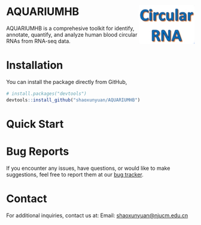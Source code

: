 # AQUARIUMHB <img src="./vignettes/logo.png" align = "right" width = "150" />

AQUARIUMHB is a comprehesive toolkit for identify, annotate, quantify, and analyze human blood circular RNAs from RNA-seq data.

# Installation
You can install the package directly from GitHub,
```r
# install.packages("devtools")
devtools::install_github("shaoxunyuan/AQUARIUMHB")
```

# Quick Start


# Bug Reports

If you encounter any issues, have questions, or would like to make suggestions, 
feel free to report them at our [bug tracker](
https://github.com/shaoxunyuan/AQUARIUMHB/issues).

# Contact

For additional inquiries, contact us at: 
Email: shaoxunyuan@njucm.edu.cn